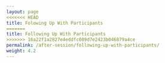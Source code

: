 ```yaml
---
layout: page
<<<<<<< HEAD
title: Folowing Up With Participants
=======
title: Following Up With Participants
>>>>>>> 16a22f1a2827e4eddfc089d7e2423b046879a4ce
permalink: /after-session/following-up-with-participants/
weight: 4.2
---
```

